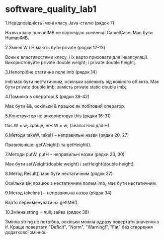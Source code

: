# software_quality_lab1
1.Невідповідність імені класу Java-стилю (рядок 7)

Назва класу humanIMB не відповідає конвенції CamelCase.
Має бути HumanIMB.

2.Змінні W і H мають бути private (рядки 12-13)

Вони є властивостями класу, і їх варто приховати для інкапсуляції.
Використовуйте private double weight; і private double height;.

3.Непотрібне статичне поле imb (рядок 14)

imb має бути нестатичним, оскільки залежить від кожного об'єкта.
Має бути private double imb; замість private static double imb;.

4.Помилка в операторі & (рядки 39-42)

Має бути &&, оскільки & працює як побітовий оператор.

5.Конструктор не використовує this (рядки 16-31)

this.W = w; краще, ніж W = w; (аналогічно для H).

6.Методи takeW, takeH – неправильні назви (рядки 20, 27)

Правильніше: getWeight() та getHeight().

7.Методи putW, putH – неправильні назви (рядки 23, 30)

Має бути setWeight(double weight) і setHeight(double height).

8.Метод Result() має бути нестатичним (рядок 37)

Оскільки він працює з нестатичним полем imb, має бути нестатичним.

9.Метод takeImt() – неправильна назва (рядок 34)

Варто перейменувати на getIMB().

10.Змінна string = null; зайва (рядок 38)

Змінна string не потрібна, оскільки можна одразу повертати значення з if.
Краще повертати "Deficit", "Norm", "Warning!", "Fat" без створення додаткової змінної.
